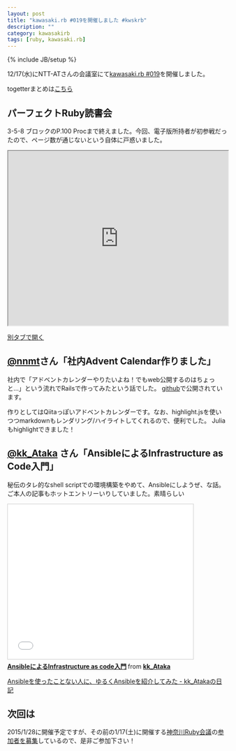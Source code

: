 ```yaml
---
layout: post
title: "kawasaki.rb #019を開催しました #kwskrb"
description: ""
category: kawasakirb
tags: [ruby, kawasaki.rb]
---
```

{% include JB/setup %}

12/17(水)にNTT-ATさんの会議室にて[kawasaki.rb #019](http://kawasakirb.doorkeeper.jp/events/18087)を開催しました。

togetterまとめは[こちら](http://togetter.com/li/759205)

## パーフェクトRuby読書会

3-5-8 ブロックのP.100 Procまで終えました。今回、電子版所持者が初参戦だったので、ページ数が通じないという自体に戸惑いました。

<iframe src="http://nbviewer.ipython.org/github/kawasakirb/meetups/blob/master/pruby/kawasakirb19.ipynb" width="100%" height="400px"></iframe>


[別タブで開く](http://nbviewer.ipython.org/github/kawasakirb/meetups/blob/master/pruby/kawasakirb19.ipynb)



## [@nnmt](https://twitter.com/nnmt)さん「社内Advent Calendar作りました」

社内で「アドベントカレンダーやりたいよね！でもweb公開するのはちょっと...」という流れでRailsで作ってみたという話でした。
[github](https://github.com/nanonanomachine/radvent)で公開されています。

作りとしてはQiitaっぽいアドベントカレンダーです。なお、highlight.jsを使いつつmarkdownもレンダリング/ハイライトしてくれるので、便利でした。
Juliaもhighlightできました！

## [@kk_Ataka](https://twitter.com/kk_Ataka) さん「AnsibleによるInfrastructure as Code入門」

秘伝のタレ的なshell scriptでの環境構築をやめて、Ansibleにしようぜ、な話。ご本人の記事もホットエントリーいりしていました。素晴らしい

<iframe src="//www.slideshare.net/slideshow/embed_code/42950220" width="425" height="355" frameborder="0" marginwidth="0" marginheight="0" scrolling="no" style="border:1px solid #CCC; border-width:1px; margin-bottom:5px; max-width: 100%;" allowfullscreen> </iframe> <div style="margin-bottom:5px"> <strong> <a href="//www.slideshare.net/kk_Ataka/ansibleinfrastructure-as-code" title="AnsibleによるInfrastructure as code入門" target="_blank">AnsibleによるInfrastructure as code入門</a> </strong> from <strong><a href="//www.slideshare.net/kk_Ataka" target="_blank">kk_Ataka</a></strong> </div>

[Ansibleを使ったことない人に、ゆるくAnsibleを紹介してみた - kk_Atakaの日記](http://d.hatena.ne.jp/kk_Ataka/20141223/1419301589)

## 次回は

2015/1/28に開催予定ですが、その前の1/17(土)に開催する[神奈川Ruby会議](http://regional.rubykaigi.org/kana01/)の[参加者を募集](http://kawasakirb.doorkeeper.jp/events/18639)しているので、是非ご参加下さい！
